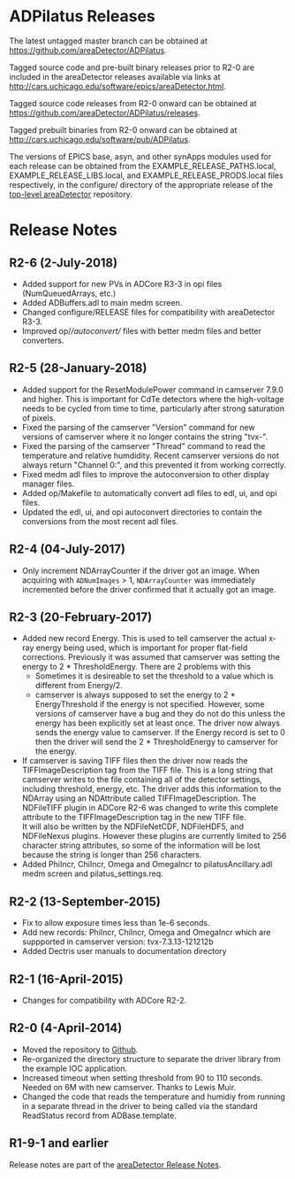 ADPilatus Releases
==================

The latest untagged master branch can be obtained at
https://github.com/areaDetector/ADPilatus.

Tagged source code and pre-built binary releases prior to R2-0 are included
in the areaDetector releases available via links at
http://cars.uchicago.edu/software/epics/areaDetector.html.

Tagged source code releases from R2-0 onward can be obtained at 
https://github.com/areaDetector/ADPilatus/releases.

Tagged prebuilt binaries from R2-0 onward can be obtained at
http://cars.uchicago.edu/software/pub/ADPilatus.

The versions of EPICS base, asyn, and other synApps modules used for each release can be obtained from 
the EXAMPLE_RELEASE_PATHS.local, EXAMPLE_RELEASE_LIBS.local, and EXAMPLE_RELEASE_PRODS.local
files respectively, in the configure/ directory of the appropriate release of the 
[top-level areaDetector](https://github.com/areaDetector/areaDetector) repository.


Release Notes
=============
R2-6 (2-July-2018)
---
* Added support for new PVs in ADCore R3-3 in opi files (NumQueuedArrays, etc.)
* Added ADBuffers.adl to main medm screen.
* Changed configure/RELEASE files for compatibility with areaDetector R3-3.
* Improved op/*/autoconvert/* files with better medm files and better converters.


R2-5 (28-January-2018)
---
* Added support for the ResetModulePower command in camserver 7.9.0 and higher.
  This is important for CdTe detectors where the high-voltage needs to be cycled from
  time to time, particularly after strong saturation of pixels.
* Fixed the parsing of the camserver "Version" command for new versions of camserver
  where it no longer contains the string "tvx-".
* Fixed the parsing of the camserver "Thread" command to read the temperature and
  relative humdidity.  Recent camserver versions do not always return "Channel 0:", 
  and this prevented it from working correctly.
* Fixed medm adl files to improve the autoconversion to other display manager files.
* Added op/Makefile to automatically convert adl files to edl, ui, and opi files.
* Updated the edl, ui, and opi autoconvert directories to contain the conversions
  from the most recent adl files.


R2-4 (04-July-2017)
---
* Only increment NDArrayCounter if the driver got an image.
  When acquiring with `ADNumImages` > 1, `NDArrayCounter`  was immediately incremented before the driver 
  confirmed that it actually got an image.


R2-3 (20-February-2017)
----
* Added new record Energy.  This is used to tell camserver the actual x-ray energy being used,
  which is important for proper flat-field corrections.  Previously it was assumed that camserver
  was setting the energy to 2 * ThresholdEnergy. There are 2 problems with this
  - Sometimes it is desireable to set the threshold to a value which is different from Energy/2.
  - camserver is always supposed to set the energy to 2 * EnergyThreshold if the energy is not 
    specified.  However, some versions of camserver have a bug and they do not do this unless the
    energy has been explicitly set at least once.  The driver now always sends the energy value to
    camserver.  If the Energy record is set to 0 then the driver will send the 2 * ThresholdEnergy
    to camserver for the energy.
* If camserver is saving TIFF files then the driver now reads the TIFFImageDescription tag from the
  TIFF file.  This is a long string that camserver writes to the file containing all of the detector
  settings, including threshold, energy, etc.  The driver adds this information to the NDArray using
  an NDAttribute called TIFFImageDescription.  The NDFileTIFF plugin in ADCore R2-6 was changed to
  write this complete attribute to the TIFFImageDescription tag in the new TIFF file.  
  It will also be written by the NDFileNetCDF, NDFileHDF5, and NDFileNexus plugins.  However these 
  plugins are currently limited to 256 character string attributes, so some of the information will
  be lost because the string is longer than 256 characters.
* Added PhiIncr, ChiIncr, Omega and OmegaIncr to pilatusAncillary.adl medm screen and pilatus_settings.req.

R2-2 (13-September-2015)
----
* Fix to allow exposure times less than 1e-6 seconds.
* Add new records: PhiIncr, ChiIncr, Omega and OmegaIncr
  which are suppported in camserver version: tvx-7.3.13-121212b
* Added Dectris user manuals to documentation directory


R2-1 (16-April-2015)
----
* Changes for compatibility with ADCore R2-2.


R2-0 (4-April-2014)
----
* Moved the repository to [Github](https://github.com/areaDetector/ADPilatus).
* Re-organized the directory structure to separate the driver library from the example IOC application.
* Increased timeout when setting threshold from 90 to 110 seconds. 
  Needed on 6M with new camserver. Thanks to Lewis Muir.
* Changed the code that reads the temperature and humidiy from running in a separate thread in the driver
  to being called via the standard ReadStatus record from ADBase.template.

R1-9-1 and earlier
------------------
Release notes are part of the
[areaDetector Release Notes](http://cars.uchicago.edu/software/epics/areaDetectorReleaseNotes.html).

